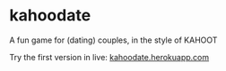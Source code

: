 # kahoodate
A fun game for (dating) couples, in the style of KAHOOT

Try the first version in live: [kahoodate.herokuapp.com](https:\\kahoodate.herokuapp.com) 
